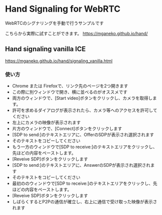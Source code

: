 # Hand Signaling for WebRTC
WebRTCのシグナリングを手動で行うサンプルです

こちらから実際に試すことができます。
https://mganeko.github.io/hand/

## Hand signaling vanilla ICE
https://mganeko.github.io/hand/signaling_vanilla.html
### 使い方
* Chrome または Firefoxで、リンク先のページを2つ開きます
 * この際に別ウィンドウで開き、横に並べるのがオススメです
* 両方のウィンドウで、[Start video]ボタンをクリックし、カメラを取得します。
 * 許可を求めるダイアログが表示されたら、カメラ等へのアクセスを許可してください
 * 左上にカメラの映像が表示されます
*  片方のウィンドウで、[Connect]ボタンをクリックします
 * [SDP to send:]のテキストエリアに、OfferのSDPが表示され選択されます
 * そのテキストをコピーしてください
* もう一方のウィンドウで[SDP to receive:]のテキストエリアをクリックし、先ほどの内容をペーストします。
* [Reveive SDP]ボタンをクリックします
 * [SDP to send:]のテキストエリアに、AnswerのSDPが表示され選択されます
 * そのテキストをコピーしてください
* 最初ののウィンドウで[SDP to receive:]のテキストエリアをクリックし、先ほどの内容をペーストします。
* [Reveive SDP]ボタンをクリックします
 * しばらくするとP2Pの通信が確立し、右上に通信で受け取った映像が表示されます


